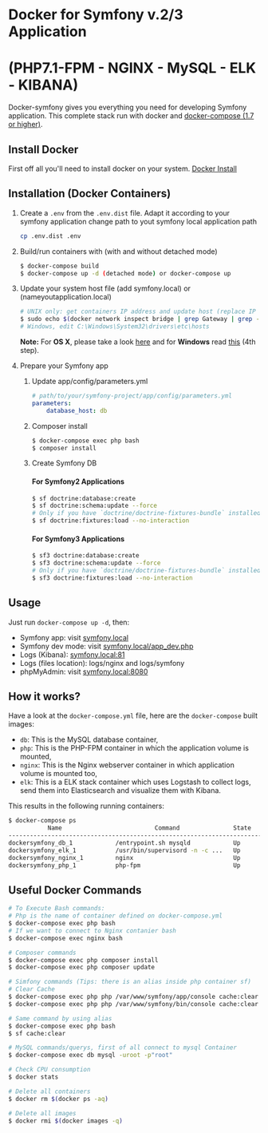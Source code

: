 # Docker for Symfony v.2/3 Application 
# (PHP7.1-FPM - NGINX - MySQL - ELK - KIBANA)
Docker-symfony gives you everything you need for developing Symfony application. This complete stack run with docker and [docker-compose (1.7 or higher)](https://docs.docker.com/compose/).

## Install Docker
First off all you'll need to install docker on your system.
[Docker Install](https://docs.docker.com/install/#supported-platforms)


## Installation (Docker Containers)

1. Create a `.env` from the `.env.dist` file. Adapt it according to your symfony application
change path to yout symfony local application path

    ```bash
    cp .env.dist .env
    ```


2. Build/run containers with (with and without detached mode)

    ```bash
    $ docker-compose build
    $ docker-compose up -d (detached mode) or docker-compose up
    ```

3. Update your system host file (add symfony.local) or (nameyoutapplication.local)

    ```bash
    # UNIX only: get containers IP address and update host (replace IP according to your configuration) 
    $ sudo echo $(docker network inspect bridge | grep Gateway | grep -o -E '[0-9\.]+') "symfony.local" >> /etc/hosts
    # Windows, edit C:\Windows\System32\drivers\etc\hosts
    ```
    
    **Note:** For **OS X**, please take a look [here](https://docs.docker.com/docker-for-mac/networking/) and for **Windows** read [this](https://docs.docker.com/docker-for-windows/#/step-4-explore-the-application-and-run-examples) (4th step).

4. Prepare your Symfony app
    1. Update app/config/parameters.yml

        ```yml
        # path/to/your/symfony-project/app/config/parameters.yml
        parameters:
            database_host: db
        ```

    2. Composer install

        ```bash
        $ docker-compose exec php bash
        $ composer install
        ```
        
    3. Create Symfony DB
        
        #### For Symfony2 Applications
        ```bash
        $ sf doctrine:database:create
        $ sf doctrine:schema:update --force
        # Only if you have `doctrine/doctrine-fixtures-bundle` installed
        $ sf doctrine:fixtures:load --no-interaction
        ```
        
        #### For Symfony3 Applications
        ```bash
        $ sf3 doctrine:database:create
        $ sf3 doctrine:schema:update --force
        # Only if you have `doctrine/doctrine-fixtures-bundle` installed
        $ sf3 doctrine:fixtures:load --no-interaction
        ```

## Usage

Just run `docker-compose up -d`, then:

* Symfony app: visit [symfony.local](http://symfony.local)  
* Symfony dev mode: visit [symfony.local/app_dev.php](http://symfony.local/app_dev.php)  
* Logs (Kibana): [symfony.local:81](http://symfony.local:81)
* Logs (files location): logs/nginx and logs/symfony
* phpMyAdmin: visit [symfony.local:8080](http://symfony.local:8080)


## How it works?

Have a look at the `docker-compose.yml` file, here are the `docker-compose` built images:

* `db`: This is the MySQL database container,
* `php`: This is the PHP-FPM container in which the application volume is mounted,
* `nginx`: This is the Nginx webserver container in which application volume is mounted too,
* `elk`: This is a ELK stack container which uses Logstash to collect logs, send them into Elasticsearch and visualize them with Kibana.

This results in the following running containers:

```bash
$ docker-compose ps
           Name                          Command               State              Ports            
--------------------------------------------------------------------------------------------------
dockersymfony_db_1            /entrypoint.sh mysqld            Up      0.0.0.0:3306->3306/tcp      
dockersymfony_elk_1           /usr/bin/supervisord -n -c ...   Up      0.0.0.0:81->80/tcp          
dockersymfony_nginx_1         nginx                            Up      443/tcp, 0.0.0.0:80->80/tcp
dockersymfony_php_1           php-fpm                          Up      0.0.0.0:9000->9000/tcp      
```

## Useful Docker Commands

```bash
# To Execute Bash commands:
# Php is the name of container defined on docker-compose.yml
$ docker-compose exec php bash
# If we want to connect to Nginx contanier bash
$ docker-compose exec nginx bash
```

```bash
# Composer commands
$ docker-compose exec php composer install
$ docker-compose exec php composer update
```

```bash
# Simfony commands (Tips: there is an alias inside php container sf)
# Clear Cache
$ docker-compose exec php php /var/www/symfony/app/console cache:clear # Symfony2
$ docker-compose exec php php /var/www/symfony/bin/console cache:clear # Symfony3
```

```bash
# Same command by using alias
$ docker-compose exec php bash
$ sf cache:clear
```

```bash
# MySQL commands/querys, first of all connect to mysql Container
$ docker-compose exec db mysql -uroot -p"root"
```

```bash
# Check CPU consumption
$ docker stats
```

```bash
# Delete all containers
$ docker rm $(docker ps -aq)
```

```bash
# Delete all images
$ docker rmi $(docker images -q)
```
